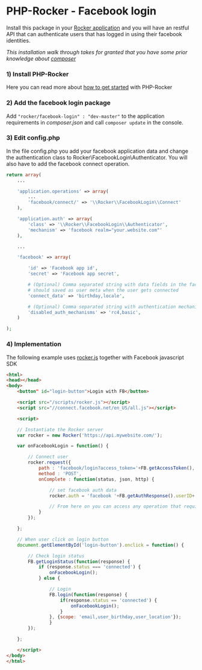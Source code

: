 
# PHP-Rocker - Facebook login

Install this package in your [Rocker application](https://github.com/victorjonsson/PHP-Rocker) and you will have an restful API that can authenticate users
that has logged in using their facebook identities.

*This installation walk through takes for granted that you have some prior knowledge about [composer](http://getcomposer.org)*

### 1) Install PHP-Rocker

Here you can read more about [how to get started](https://github.com/victorjonsson/PHP-Rocker#installation) with PHP-Rocker

### 2) Add the facebook login package

Add `"rocker/facebook-login" : "dev-master"` to the application requirements in *composer.json* and call `composer update` in
the console.

### 3) Edit config.php

In the file config.php you add your facebook application data and change the authentication class
to Rocker\\FacebookLogin\\Authenticator. You will also have to add the facebook connect operation.

```php
return array(
    ...

    'application.operations' => array(
        ...
        'facebook/connect/' => '\\Rocker\\FacebookLogin\\Connect'
    ),

    'application.auth' => array(
        'class' => '\\Rocker\\FacebookLogin\\Authenticator',
        'mechanism' => 'facebook realm="your.website.com"'
    ),

    ...

    'facebook' => array(

        'id' => 'Facebook app id',
        'secret' => 'Facebook app secret',

        # (Optional) Comma separated string with data fields in the facebook response that
        # should saved as user meta when the user gets connected
        'connect_data' => 'birthday,locale',

        # (Optional) Comma separated string with authentication mechanisms that should be disabled
        'disabled_auth_mechanisms' => 'rc4,basic',
    )

);
```


### 4) Implementation

The following example uses [rocker.js](https://github.com/victorjonsson/rocker.js) together with Facebook
javascript SDK

```html
<html>
<head></head>
<body>
    <button" id="login-button">Login with FB</button>

    <script src="/scripts/rocker.js"></script>
    <script src="//connect.facebook.net/en_US/all.js"></script>

    <script>

    // Instantiate the Rocker server
    var rocker = new Rocker('https://api.mywebsite.com/');

    var onFacebookLogin = function() {

        // Connect user
        rocker.request({
            path : 'facebook/login?access_token='+FB.getAccessToken(),
            method : 'POST',
            onComplete : function(status, json, http) {

                // set facebook auth data
                rocker.auth = 'facebook '+FB.getAuthResponse().userID+':'FB.getAccessToken();

                // From here on you can access any operation that requires authentication
            }
        });

    };

    // When user click on login button
    document.getElementById('login-button').onclick = function() {

        // Check login status
        FB.getLoginStatus(function(response) {
            if (response.status === 'connected') {
                onFacebookLogin();
            } else {

                // Login
                FB.login(function(response) {
                    if(response.status == 'connected') {
                        onFacebookLogin();
                    }
                }, {scope: 'email,user_birthday,user_location'});
                }
        });

    };

    </script>
</body>
</html>
```